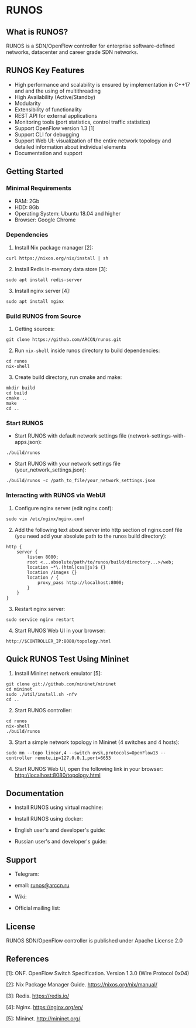 # RUNOS

## What is RUNOS?

RUNOS is a SDN/OpenFlow controller for enterprise software-defined networks, datacenter and career grade SDN networks. 

## RUNOS Key Features

* High performance and scalability is ensured by implementation in C++17 and and the using of multithreading 
* High Availability (Active/Standby)
* Modularity
* Extensibility of functionality
* REST API for external applications
* Monitoring tools (port statistics, control traffic statistics)
* Support OpenFlow version 1.3 [1]
* Support CLI for debugging
* Support Web UI: visualization of the entire network topology and detailed information about individual elements
* Documentation and support

## Getting Started

### Minimal Requirements
* RAM: 2Gb
* HDD: 8Gb
* Operating System: Ubuntu 18.04 and higher
* Browser: Google Chrome

### Dependencies


1. Install Nix package manager [2]:
``` 
curl https://nixos.org/nix/install | sh 
```

2. Install Redis in-memory data store [3]:
```
sudo apt install redis-server
```
3. Install nginx server [4]:
```
sudo apt install nginx
```



### Build RUNOS from Source
1. Getting sources:
``` 
git clone https://github.com/ARCCN/runos.git 
```

2. Run `nix-shell` inside runos directory to build dependencies:
```
cd runos
nix-shell
```

3. Create build directory, run cmake and make:
``` 
mkdir build
cd build
cmake ..
make
cd ..
```

### Start RUNOS
* Start RUNOS with default network settings file (network-settings-with-apps.json):
```
./build/runos
```

* Start RUNOS with your network settings file (your_network_settings.json):
```
./build/runos -c /path_to_file/your_network_settings.json
```

### Interacting with RUNOS via WebUI


1. Configure nginx server (edit nginx.conf):
```
sudo vim /etc/nginx/nginx.conf
```

2. Add the following text about server into http section of nginx.conf file (you need add your absolute path to the runos build directory):
```
http {
    server {
        listen 8080;
        root <...absolute/path/to/runos/build/directory...>/web;
        location ~*\.(html|css|js)$ {}
        location /images {}
        location / {
            proxy_pass http://localhost:8000;
        }
    }
}
```

3. Restart nginx server:
```
sudo service nginx restart
```

4. Start RUNOS Web UI in your browser:
```
http://$CONTROLLER_IP:8080/topology.html
```

## Quick RUNOS Test Using Mininet

1. Install Mininet network emulator [5]:
```
git clone git://github.com/mininet/mininet
cd mininet
sudo ./util/install.sh -nfv
cd ..
```

2. Start RUNOS controller:
```
cd runos
nix-shell
./build/runos
```

3. Start a simple network topology in Mininet (4 switches and 4 hosts):
```
sudo mn --topo linear,4 --switch ovsk,protocols=OpenFlow13 --controller remote,ip=127.0.0.1,port=6653
```

4. Start RUNOS Web UI, open the following link in your browser: [http://localhost:8080/topology.html](http://localhost:8080/topology.html)


## Documentation

* Install RUNOS using virtual machine:

* Install RUNOS using docker:

* English user's and developer's guide:

* Russian user's and developer's guide:


## Support

* Telegram: 

* email: runos@arccn.ru

* Wiki: 

* Official mailing list: 

## License

RUNOS SDN/OpenFlow controller is published under Apache License 2.0

## References

[1]: ONF. OpenFlow Switch Specification. Version 1.3.0 (Wire Protocol 0x04)

[2]: Nix Package Manager Guide. https://nixos.org/nix/manual/

[3]: Redis. https://redis.io/

[4]: Nginx. https://nginx.org/en/

[5]: Mininet. http://mininet.org/
